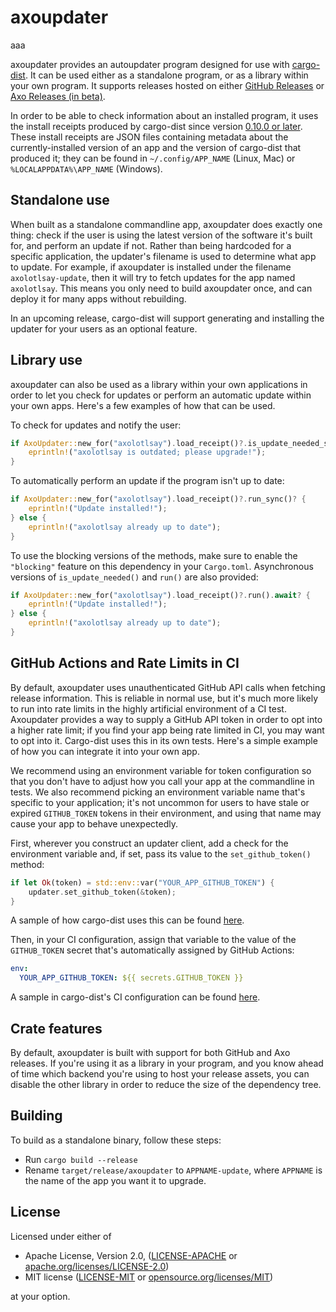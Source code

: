 # axoupdater

aaa

axoupdater provides an autoupdater program designed for use with [cargo-dist](https://opensource.axo.dev/cargo-dist/). It can be used either as a standalone program, or as a library within your own program. It supports releases hosted on either [GitHub Releases](https://docs.github.com/en/repositories/releasing-projects-on-github/about-releases) or [Axo Releases (in beta)](https://axo.dev).

In order to be able to check information about an installed program, it uses the install receipts produced by cargo-dist since version [0.10.0 or later](https://github.com/axodotdev/cargo-dist/releases/tag/v0.10.0). These install receipts are JSON files containing metadata about the currently-installed version of an app and the version of cargo-dist that produced it; they can be found in `~/.config/APP_NAME` (Linux, Mac) or `%LOCALAPPDATA%\APP_NAME` (Windows).

## Standalone use

When built as a standalone commandline app, axoupdater does exactly one thing: check if the user is using the latest version of the software it's built for, and perform an update if not. Rather than being hardcoded for a specific application, the updater's filename is used to determine what app to update. For example, if axoupdater is installed under the filename `axolotlsay-update`, then it will try to fetch updates for the app named `axolotlsay`. This means you only need to build axoupdater once, and can deploy it for many apps without rebuilding.

In an upcoming release, cargo-dist will support generating and installing the updater for your users as an optional feature.

## Library use

axoupdater can also be used as a library within your own applications in order to let you check for updates or perform an automatic update within your own apps. Here's a few examples of how that can be used.

To check for updates and notify the user:

```rust
if AxoUpdater::new_for("axolotlsay").load_receipt()?.is_update_needed_sync()? {
    eprintln!("axolotlsay is outdated; please upgrade!");
}
```

To automatically perform an update if the program isn't up to date:

```rust
if AxoUpdater::new_for("axolotlsay").load_receipt()?.run_sync()? {
    eprintln!("Update installed!");
} else {
    eprintln!("axolotlsay already up to date");
}
```

To use the blocking versions of the methods, make sure to enable the `"blocking"` feature on this dependency in your `Cargo.toml`. Asynchronous versions of `is_update_needed()` and `run()` are also provided:

```rust
if AxoUpdater::new_for("axolotlsay").load_receipt()?.run().await? {
    eprintln!("Update installed!");
} else {
    eprintln!("axolotlsay already up to date");
}
```

## GitHub Actions and Rate Limits in CI

By default, axoupdater uses unauthenticated GitHub API calls when fetching release information. This is reliable in normal use, but it's much more likely to run into rate limits in the highly artificial environment of a CI test. Axoupdater provides a way to supply a GitHub API token in order to opt into a higher rate limit; if you find your app being rate limited in CI, you may want to opt into it. Cargo-dist uses this in its own tests. Here's a simple example of how you can integrate it into your own app.

We recommend using an environment variable for token configuration so that you don't have to adjust how you call your app at the commandline in tests. We also recommend picking an environment variable name that's specific to your application; it's not uncommon for users to have stale or expired `GITHUB_TOKEN` tokens in their environment, and using that name may cause your app to behave unexpectedly.

First, wherever you construct an updater client, add a check for the environment variable and, if set, pass its value to the `set_github_token()` method:

```rust
if let Ok(token) = std::env::var("YOUR_APP_GITHUB_TOKEN") {
    updater.set_github_token(&token);
}
```

A sample of how cargo-dist uses this can be found [here](https://github.com/axodotdev/cargo-dist/blob/80f2e19e5aa79b7b1f64beb62ceb07aa71566707/cargo-dist/src/main.rs#L599-L601).

Then, in your CI configuration, assign that variable to the value of the `GITHUB_TOKEN` secret that's automatically assigned by GitHub Actions:

```yaml
env:
  YOUR_APP_GITHUB_TOKEN: ${{ secrets.GITHUB_TOKEN }}
```

A sample in cargo-dist's CI configuration can be found [here](https://github.com/axodotdev/cargo-dist/blob/80f2e19e5aa79b7b1f64beb62ceb07aa71566707/.github/workflows/ci.yml#L82-L85).

## Crate features

By default, axoupdater is built with support for both GitHub and Axo releases. If you're using it as a library in your program, and you know ahead of time which backend you're using to host your release assets, you can disable the other library in order to reduce the size of the dependency tree.

## Building

To build as a standalone binary, follow these steps:

- Run `cargo build --release`
- Rename `target/release/axoupdater` to `APPNAME-update`, where `APPNAME` is the name of the app you want it to upgrade.

## License

Licensed under either of

- Apache License, Version 2.0, ([LICENSE-APACHE](LICENSE-APACHE) or [apache.org/licenses/LICENSE-2.0](https://www.apache.org/licenses/LICENSE-2.0))
- MIT license ([LICENSE-MIT](LICENSE-MIT) or [opensource.org/licenses/MIT](https://opensource.org/licenses/MIT))

at your option.
